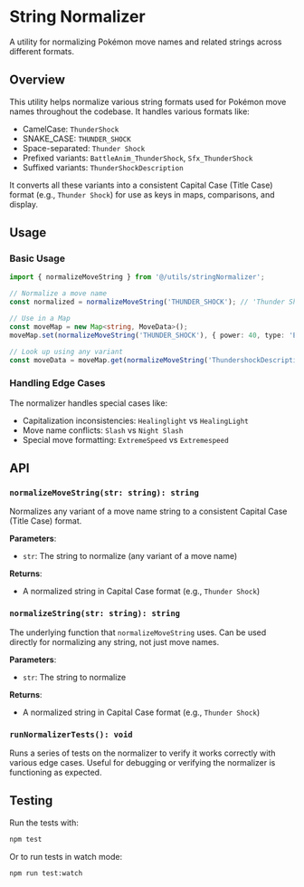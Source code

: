 # String Normalizer

A utility for normalizing Pokémon move names and related strings across different formats.

## Overview

This utility helps normalize various string formats used for Pokémon move names throughout the codebase. It handles various formats like:

- CamelCase: `ThunderShock`
- SNAKE_CASE: `THUNDER_SHOCK`
- Space-separated: `Thunder Shock`
- Prefixed variants: `BattleAnim_ThunderShock`, `Sfx_ThunderShock`
- Suffixed variants: `ThunderShockDescription`

It converts all these variants into a consistent Capital Case (Title Case) format (e.g., `Thunder Shock`) for use as keys in maps, comparisons, and display.

## Usage

### Basic Usage

```typescript
import { normalizeMoveString } from '@/utils/stringNormalizer';

// Normalize a move name
const normalized = normalizeMoveString('THUNDER_SHOCK'); // 'Thunder Shock'

// Use in a Map
const moveMap = new Map<string, MoveData>();
moveMap.set(normalizeMoveString('THUNDER_SHOCK'), { power: 40, type: 'Electric' });

// Look up using any variant
const moveData = moveMap.get(normalizeMoveString('ThundershockDescription')); // Same as 'Thunder Shock'
```

### Handling Edge Cases

The normalizer handles special cases like:

- Capitalization inconsistencies: `Healinglight` vs `HealingLight`
- Move name conflicts: `Slash` vs `Night Slash`
- Special move formatting: `ExtremeSpeed` vs `Extremespeed`

## API

### `normalizeMoveString(str: string): string`

Normalizes any variant of a move name string to a consistent Capital Case (Title Case) format.

**Parameters**:

- `str`: The string to normalize (any variant of a move name)

**Returns**:

- A normalized string in Capital Case format (e.g., `Thunder Shock`)

### `normalizeString(str: string): string`

The underlying function that `normalizeMoveString` uses. Can be used directly for normalizing any string, not just move names.

**Parameters**:

- `str`: The string to normalize

**Returns**:

- A normalized string in Capital Case format (e.g., `Thunder Shock`)

### `runNormalizerTests(): void`

Runs a series of tests on the normalizer to verify it works correctly with various edge cases.
Useful for debugging or verifying the normalizer is functioning as expected.

## Testing

Run the tests with:

```bash
npm test
```

Or to run tests in watch mode:

```bash
npm run test:watch
```
